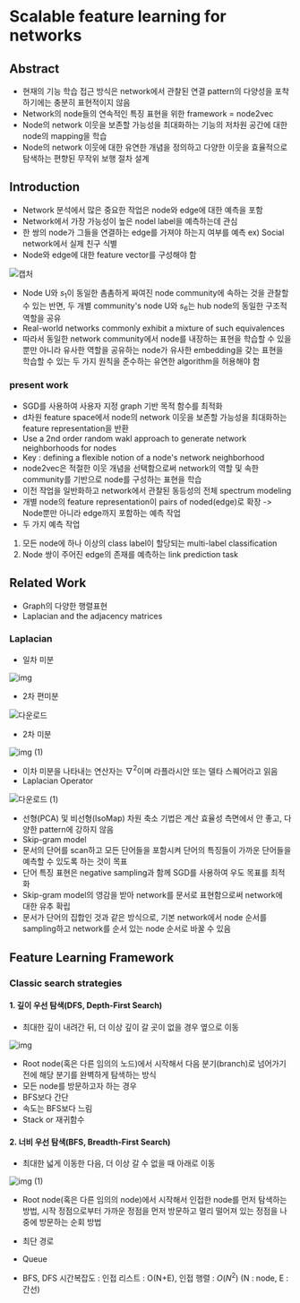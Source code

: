 # Scalable feature learning for networks

## Abstract
- 현재의 기능 학습 접근 방식은 network에서 관찰된 연결 pattern의 다양성을 포착하기에는 충분히 표현적이지 않음
- Network의 node들의 연속적인 특징 표현을 위한 framework = node2vec
- Node의 network 이웃을 보존할 가능성을 최대화하는 기능의 저차원 공간에 대한 node의 mapping을 학습
- Node의 network 이웃에 대한 유연한 개념을 정의하고 다양한 이웃을 효율적으로 탐색하는 편향된 무작위 보행 절차 설계


## Introduction
- Network 분석에서 많은 중요한 작업은 node와 edge에 대한 예측을 포함
- Network에서 가장 가능성이 높은 nodel label을 예측하는데 관심
- 한 쌍의 node가 그들을 연결하는 edge를 가져야 하는지 여부를 예측 ex) Social network에서 실제 친구 식별
- Node와 edge에 대한 feature vector를 구성해야 함

![캡처](https://user-images.githubusercontent.com/80622859/189596877-76c19d41-63b9-4377-ab6c-455f4bbdbbfa.PNG)

- Node U와 $s_1$이 동일한 촘촘하게 짜여진 node community에 속하는 것을 관찰할 수 있는 반면, 두 개별 community's node U와 $s_6$는 hub node의 동일한 구조적 역할을 공유
- Real-world networks commonly exhibit a mixture of such equivalences
- 따라서 동일한 network community에서 node를 내장하는 표현을 학습할 수 있을뿐만 아니라 유사한 역할을 공유하는 node가 유사한 embedding을 갖는 표현을 학습할 수 있는 두 가지 원칙을 준수하는 유연한 algorithm을 허용해야 함

### present work
- SGD를 사용하여 사용자 지정 graph 기반 목적 함수를 최적화
- d차원 feature space에서 node의 network 이웃을 보존할 가능성을 최대화하는 feature representation을 반환
- Use a 2nd order random wakl approach to generate network neighborhoods for nodes
- Key : defining a flexible notion of a node's network neighborhood
- node2vec은 적절한 이웃 개념을 선택함으로써 network의 역할 및 속한 community를 기반으로 node를 구성하는 표현을 학습
- 이전 작업을 일반화하고 network에서 관찰된 동등성의 전체 spectrum modeling
- 개별 node의 feature representation이 pairs of noded(edge)로 확장 -> Node뿐만 아니라 edge까지 포함하는 예측 작업
- 두 가지 예측 작업
1. 모든 node에 하나 이상의 class label이 할당되는 multi-label classification
2. Node 쌍이 주어진 edge의 존재를 예측하는 link prediction task

## Related Work
- Graph의 다양한 행렬표현
- Laplacian and the adjacency matrices

### Laplacian
- 일차 미분

![img](https://user-images.githubusercontent.com/80622859/189599856-a84edf1a-0076-4afe-8c7a-3d0ba4d1612c.png)

- 2차 편미분

![다운로드](https://user-images.githubusercontent.com/80622859/189599900-d88228fd-afb9-4278-b6bd-1b52e22f418b.png)

- 2차 미분

![img (1)](https://user-images.githubusercontent.com/80622859/189599935-c3f7da1d-de5b-46fa-8122-f7f3a241ddba.png)

- 이차 미분을 나타내는 연산자는 $\nabla^2$이며 라플라시안 또는 델타 스퀘어라고 읽음
- Laplacian Operator

![다운로드 (1)](https://user-images.githubusercontent.com/80622859/189600328-cfd0ef68-115c-493b-a1a5-0e5aa6ec6305.png)

- 선형(PCA) 및 비선형(IsoMap) 차원 축소 기법은 계산 효율성 측면에서 안 좋고, 다양한 pattern에 강하지 않음
- Skip-gram model
- 문서의 단어를 scan하고 모든 단어들을 포함시켜 단어의 특징들이 가까운 단어들을 예측할 수 있도록 하는 것이 목표
- 단어 특징 표현은 negative sampling과 함께 SGD를 사용하여 우도 목표를 최적화
- Skip-gram model의 영감을 받아 network를 문서로 표현함으로써 network에 대한 유추 확립
- 문서가 단어의 집합인 것과 같은 방식으로, 기본 network에서 node 순서를 sampling하고 network를 순서 있는 node 순서로 바꿀 수 있음


## Feature Learning Framework

### Classic search strategies

#### 1. 깊이 우선 탐색(DFS, Depth-First Search)
- 최대한 깊이 내려간 뒤, 더 이상 깊이 갈 곳이 없을 경우 옆으로 이동

![img](https://user-images.githubusercontent.com/80622859/189601502-28c64761-f4bb-4fc0-86cf-f339469db6f6.gif)

- Root node(혹은 다른 임의의 노드)에서 시작해서 다음 분기(branch)로 넘어가기 전에 해당 분기를 완벽하게 탐색하는 방식
- 모든 node를 방문하고자 하는 경우
- BFS보다 간단
- 속도는 BFS보다 느림
- Stack or 재귀함수

#### 2. 너비 우선 탐색(BFS, Breadth-First Search)
- 최대한 넓게 이동한 다음, 더 이상 갈 수 없을 때 아래로 이동

![img (1)](https://user-images.githubusercontent.com/80622859/189601784-87ae4e10-ea47-4a8f-93d6-4141352338c7.gif)

- Root node(혹은 다른 임의의 node)에서 시작해서 인접한 node를 먼저 탐색하는 방법, 시작 정점으로부터 가까운 정점을 먼저 방문하고 멀리 떨어져 있는 정점을 나중에 방문하는 순회 방법
- 최단 경로
- Queue

- BFS, DFS 시간복잡도 : 인접 리스트 : O(N+E), 인접 행렬 : $O(N^2)$ (N : node, E : 간선)

